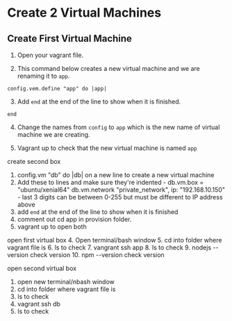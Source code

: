 # Create 2 Virtual Machines

## Create First Virtual Machine
1. Open your vagrant file.

2. This command below creates a new virtual machine and we are renaming it to `app`.

```
config.vem.define "app" do |app|
```

3. Add `end` at the end of the line to show when it is finished.
   
```
end
```   
4. Change the names from `config` to `app` which is the new name of virtual machine we are creating.


5. Vagrant up to check that the new virtual machine is named `app`

create second box
1. config.vm "db" do |db| on a new line to create a new virtual machine
2. Add these to lines and make sure they're indented - db.vm.box = "ubuntu/xenial64" db.vm.network "private_network", ip: "192.168.10.150" - last 3 digits can be between 0-255 but must be different to IP address above
3. add `end` at the end of the line to show when it is finished
4. comment out cd app in provision folder.
5. vagrant up to open both 

open first virtual box
4. Open terminal/bash window
5. cd into folder where vagrant file is
6. ls to check
7. vangrant ssh app
8. ls to check
9. nodejs --version check version
10. npm --version check version

open second virtual box
1. open new terminal/nbash window
2. cd into folder where vagrant file is
3. ls to check
4. vagrant ssh db
5. ls to check